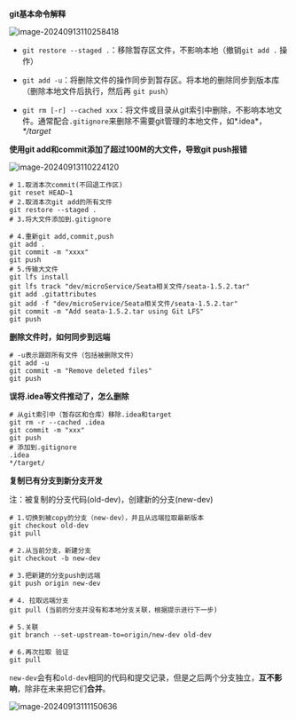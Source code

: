 **git基本命令解释**

![image-20240913110258418](https://my-pic.miaops.sbs/2024/09/image-20240913110258418.png)

- `git restore --staged .`：移除暂存区文件，不影响本地（撤销`git add .` 操作）

- `git add -u`：将删除文件的操作同步到暂存区。将本地的删除同步到版本库（删除本地文件后执行，然后再 `git push`）
- `git rm [-r] --cached xxx`：将文件或目录从git索引中删除，不影响本地文件。通常配合`.gitignore`来删除不需要git管理的本地文件，如*.idea*，*\*/target*



**使用git add和commit添加了超过100M的大文件，导致git push报错**

![image-20240913110224120](https://my-pic.miaops.sbs/2024/09/image-20240913110224120.png)

```shell
# 1.取消本次commit(不回退工作区)
git reset HEAD~1
# 2.取消本次git add的所有文件
git restore --staged . 
# 3.将大文件添加到.gitignore

# 4.重新git add,commit,push
git add .
git commit -m "xxxx"
git push
# 5.传输大文件
git lfs install
git lfs track "dev/microService/Seata相关文件/seata-1.5.2.tar"
git add .gitattributes
git add -f "dev/microService/Seata相关文件/seata-1.5.2.tar"
git commit -m "Add seata-1.5.2.tar using Git LFS"
git push
```



**删除文件时，如何同步到远端**

```shell
# -u表示跟踪所有文件（包括被删除文件）
git add -u
git commit -m "Remove deleted files"
git push
```



**误将.idea等文件推动了，怎么删除**

```shell
# 从git索引中（暂存区和仓库）移除.idea和target
git rm -r --cached .idea
git commit -m "xxx"
git push
# 添加到.gitignore
.idea
*/target/
```



**复制已有分支到新分支开发**

注：被复制的分支代码(old-dev)，创建新的分支(new-dev)

```shell
# 1.切换到被copy的分支（new-dev），并且从远端拉取最新版本
git checkout old-dev
git pull

# 2.从当前分支，新建分支
git checkout -b new-dev

# 3.把新建的分支push到远端
git push origin new-dev

# 4. 拉取远端分支
git pull (当前的分支并没有和本地分支关联，根据提示进行下一步)

# 5.关联
git branch --set-upstream-to=origin/new-dev old-dev

# 6.再次拉取 验证
git pull
```



`new-dev`会有和`old-dev`相同的代码和提交记录，但是之后两个分支独立，**互不影响**，除非在未来把它们**合并**。

![image-20240913111150636](https://my-pic.miaops.sbs/2024/09/image-20240913111150636.png)